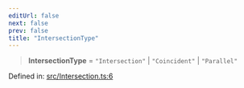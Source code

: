 ```yaml
---
editUrl: false
next: false
prev: false
title: "IntersectionType"
---
```


> **IntersectionType** = `"Intersection"` \| `"Coincident"` \| `"Parallel"`

Defined in: [src/Intersection.ts:6](https://github.com/fabricjs/fabric.js/blob/9a792f4b7b8031f02ec7ea4ce8c99f810e45cfec/src/Intersection.ts#L6)
